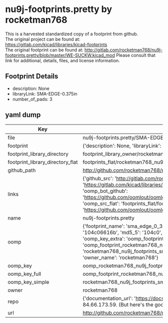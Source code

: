 # nu9j-footprints.pretty by rocketman768  
This is a harvested standardized copy of a footprint from github.  
The original project can be found at:  
https://gitlab.com/kicad/libraries/kicad-footprints  
The original footprint can be found at:
http://gitlab.com/rocketman768/nu9j-footprints.pretty/blob/master/WE-SUCKW.kicad_mod
Please consult that link for additional, details, files, and license information.  
## Footprint Details
* description: None  
* libraryLink: SMA-EDGE-0.375in  
* number_of_pads: 3  
## yaml dump  
| Key | Value |  
| --- | --- |  
| file | nu9j-footprints.pretty/SMA-EDGE-0.375in.kicad_mod |  
| footprint | {'description': None, 'libraryLink': 'SMA-EDGE-0.375in', 'number_of_pads': 3} |  
| footprint_library_directory | footprint_library_owner/rocketman768_nu9j-footprints.pretty |  
| footprint_library_directory_flat | footprints_flat/rocketman768_nu9j_footprints_sma_edge_0_375in/working |  
| github_path | http://github.com/rocketman768/nu9j-footprints.pretty/blob/master/SMA-EDGE-0.375in.kicad_mod |  
| links | {'github_src': 'http://gitlab.com/rocketman768/nu9j-footprints.pretty/blob/master/WE-SUCKW.kicad_mod', 'github_src_repo': 'https://gitlab.com/kicad/libraries/kicad-footprints', 'oomp_bot': 'footprints/rocketman768_nu9j_footprints_sma_edge_0_375in/working', 'oomp_bot_github': 'https://github.com/oomlout/oomlout_oomp_footprint_bot/tree/main/footprints/rocketman768_nu9j_footprints_sma_edge_0_375in/working', 'oomp_src_flat': 'footprints_flat/footprints_flat/rocketman768_nu9j_footprints_sma_edge_0_375in/working', 'oomp_src_flat_github': 'https://github.com/oomlout/oomlout_oomp_footprint_src/tree/main/footprints_flat/rocketman768_nu9j_footprints_sma_edge_0_375in/working'} |  
| name | nu9j-footprints.pretty |  
| oomp | {'footprint_name': 'sma_edge_0_375in', 'library_name': 'nu9j_footprints', 'md5': '104c06616b3100f3a6a2ab3e4375b02c', 'md5_10': '104c06616b', 'md5_5': '104c0', 'md5_6': '104c06', 'oomp_key': 'oomp_rocketman768_nu9j_footprints_sma_edge_0_375in', 'oomp_key_extra': 'oomp_footprint_rocketman768_nu9j_footprints_sma_edge_0_375in', 'oomp_key_full': 'oomp_footprint_rocketman768_nu9j_footprints_sma_edge_0_375in_104c06', 'oomp_key_simple': 'rocketman768_nu9j_footprints_sma_edge_0_375in', 'original_filename': 'nu9j-footprints.pretty/SMA-EDGE-0.375in.kicad_mod', 'owner_name': 'rocketman768'} |  
| oomp_key | oomp_rocketman768_nu9j_footprints_sma_edge_0_375in |  
| oomp_key_full | oomp_footprint_rocketman768_nu9j_footprints_sma_edge_0_375in |  
| oomp_key_simple | rocketman768_nu9j_footprints_sma_edge_0_375in |  
| owner | rocketman768 |  
| repo | {'documentation_url': 'https://docs.github.com/rest/overview/resources-in-the-rest-api#rate-limiting', 'message': "API rate limit exceeded for 84.66.173.59. (But here's the good news: Authenticated requests get a higher rate limit. Check out the documentation for more details.)"} |  
| url | http://github.com/rocketman768/nu9j-footprints.pretty |  

